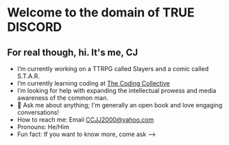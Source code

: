# Welcome to the domain of TRUE DISCORD
## For real though, hi. It's me, CJ

- I’m currently working on a TTRPG called Slayers and a comic called S.T.A.R.
- I’m currently learning coding at [The Coding Collective](https://www.thecollectiveblueprint.org/programs/the-code-collective)
- I’m looking for help with expanding the intellectual prowess and media awareness of the common man. 
- 💬 Ask me about anything; I'm generally an open book and love engaging conversations!
- How to reach me: Email CCJJ2000@yahoo.com
- Pronouns: He/Him
- Fun fact: If you want to know more, come ask 
-->
